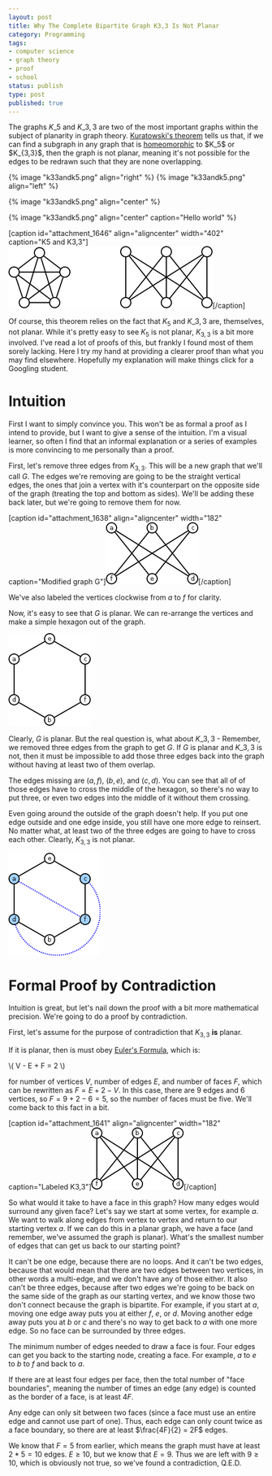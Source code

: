 ```yaml
---
layout: post
title: Why The Complete Bipartite Graph K3,3 Is Not Planar
category: Programming
tags:
- computer science
- graph theory
- proof
- school
status: publish
type: post
published: true
---
```

The graphs $K\_5$ and $K\_{3,3}$ are two of the most important graphs within the subject of planarity in graph theory.  [Kuratowski's theorem](http://en.wikipedia.org/wiki/Planar_graph#Kuratowski.27s_and_Wagner.27s_theorems) tells us that, if we can find a subgraph in any graph that is [homeomorphic](http://en.wikipedia.org/wiki/Homeomorphism_(graph_theory)) to $K_5$ or $K_{3,3}$, then the graph is not planar, meaning it's not possible for the edges to be redrawn such that they are none overlapping.

{% image "k33andk5.png" align="right" %}
{% image "k33andk5.png" align="left" %}

{% image "k33andk5.png" align="center" %}

{% image "k33andk5.png" align="center" caption="Hello world" %}


[caption id="attachment_1646" align="aligncenter" width="402" caption="K5 and K3,3"]<img src="assets/k33andk5.png" alt="" title="k33andk5" width="402" height="122" class="size-full wp-image-1646" />[/caption]

Of course, this theorem relies on the fact that $K_5$ and $K\_{3,3}$ are, themselves, not planar.  While it's pretty easy to see $K_5$ is not planar, $K_{3,3}$ is a bit more involved.  I've read a lot of proofs of this, but frankly I found most of them sorely lacking.  Here I try my hand at providing a clearer proof than what you may find elsewhere.  Hopefully my explanation will make things click for a Googling student.


# Intuition

First I want to simply convince you.  This won't be as formal a proof as I intend to provide, but I want to give a sense of the intuition.  I'm a visual learner, so often I find that an informal explanation or a series of examples is more convincing to me personally than a proof.

First, let's remove three edges from $K_{3,3}$.  This will be a new graph that we'll call $G$.  The edges we're removing are going to be the straight vertical edges, the ones that join a vertex with it's counterpart on the opposite side of the graph (treating the top and bottom as sides).  We'll be adding these back later, but we're going to remove them for now.

[caption id="attachment_1638" align="aligncenter" width="182" caption="Modified graph G"]<img src="assets/G.png" alt="" title="G" width="182" height="122" class="size-full wp-image-1638" />[/caption]

We've also labeled the vertices clockwise from $a$ to $f$ for clarity.

Now, it's easy to see that $G$ is planar.  We can re-arrange the vertices and make a simple hexagon out of the graph.

<img src="assets/g_wheel.png" alt="" title="g_wheel" width="162" height="182" class="aligncenter size-full wp-image-1637" />

Clearly, $G$ is planar.  But the real question is, what about $K\_{3,3}$ - Remember, we removed three edges from the graph to get $G$.  If $G$ is planar and $K\_{3,3}$ is not, then it must be impossible to add those three edges back into the graph without having at least two of them overlap.

The edges missing are $(a,f)$, $(b, e)$, and $(c, d)$.  You can see that all of of those edges have to cross the middle of the hexagon, so there's no way to put three, or even two edges into the middle of it without them crossing.

Even going around the outside of the graph doesn't help.  If you put one edge outside and one edge inside, you still have one more edge to reinsert.  No matter what, at least two of the three edges are going to have to cross each other.  Clearly, $K_{3,3}$ is not planar.

<img src="assets/g_wheel2.png" alt="" title="g_wheel2" width="181" height="202" class="aligncenter size-full wp-image-1634" />


# Formal Proof by Contradiction

Intuition is great, but let's nail down the proof with a bit more mathematical precision.  We're going to do a proof by contradiction.  

First, let's assume for the purpose of contradiction that $K_{3,3}$ **is** planar.

If it is planar, then is must obey <a href="http://en.wikipedia.org/wiki/Planar_graph#Euler.27s_formula">Euler's Formula</a>, which is:

\\(
V - E + F = 2
\\)

for number of vertices $V$, number of edges $E$, and number of faces $F$, which can be rewritten as $F = E + 2 - V$.  In this case, there are 9 edges and 6 vertices, so $F = 9 + 2 - 6 = 5$, so the number of faces must be five.  We'll come back to this fact in a bit.

[caption id="attachment_1641" align="aligncenter" width="182" caption="Labeled K3,3"]<img src="assets/k33_label.png" alt="" title="k33_label" width="182" height="122" class="size-full wp-image-1641" />[/caption]

So what would it take to have a face in this graph?  How many edges would surround any given face?  Let's say we start at some vertex, for example $a$.  We want to walk along edges from vertex to vertex and return to our starting vertex $a$.  If we can do this in a planar graph, we have a face (and remember, we've assumed the graph is planar).  What's the smallest number of edges that can get us back to our starting point?

It can't be one edge, because there are no loops.  And it can't be two edges, because that would mean that there are two edges between two vertices, in other words a multi-edge, and we don't have any of those either.  It also can't be three edges, because after two edges we're going to be back on the same side of the graph as our starting vertex, and we know those two don't connect because the graph is bipartite.  For example, if you start at $a$, moving one edge away puts you at either $f$, $e$, or $d$.  Moving another edge away puts you at $b$ or $c$ and there's no way to get back to $a$ with one more edge.  So no face can be surrounded by three edges.

The minimum number of edges needed to draw a face is four.  Four edges can get you back to the starting node, creating a face.  For example, $a$ to $e$ to $b$ to $f$ and back to $a$.

If there are at least four edges per face, then the total number of "face boundaries", meaning the number of times an edge (any edge) is counted as the border of a face, is at least $4F$.

Any edge can only sit between two faces (since a face must use an entire edge and cannot use part of one).  Thus, each edge can only count twice as a face boundary, so there are at least $\frac{4F}{2} = 2F$ edges.

We know that $F = 5$ from earlier, which means the graph must have at least $2*5 = 10$ edges. $E \ge 10$, but we know that $E = 9$.  Thus we are left with $9 \ge 10$, which is obviously not true, so we've found a contradiction, Q.E.D.

